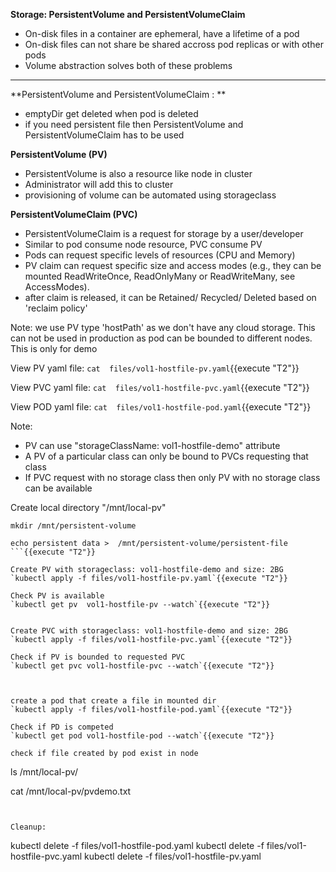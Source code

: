 
<b>Storage: PersistentVolume and PersistentVolumeClaim</b>

* On-disk files in a container are ephemeral, have a lifetime of a pod
* On-disk files can not share be shared accross pod replicas or with other pods
* Volume abstraction solves both of these problems

---

**PersistentVolume and PersistentVolumeClaim : **
 - emptyDir get deleted when pod is deleted
 - if you need persistent file then PersistentVolume and PersistentVolumeClaim has to be used

**PersistentVolume (PV)**
 - PersistentVolume is also a resource like node in cluster
 - Administrator will add this to cluster
 - provisioning of volume can be automated using storageclass
 
**PersistentVolumeClaim (PVC)** 
 - PersistentVolumeClaim is a request for storage by a user/developer
 - Similar to pod consume node resource, PVC consume PV
 - Pods can request specific levels of resources (CPU and Memory)
 - PV claim can request specific size and access modes (e.g., they can be mounted ReadWriteOnce, ReadOnlyMany or ReadWriteMany, see AccessModes).
 - after claim is released, it can be Retained/ Recycled/ Deleted based on 'reclaim policy'
 
Note: we use PV type 'hostPath' as we don't have any cloud storage. This can not be used in production as pod can be bounded to different nodes. This is only for demo

View PV yaml file: 
`cat  files/vol1-hostfile-pv.yaml`{{execute "T2"}} 

View PVC yaml file: 
`cat  files/vol1-hostfile-pvc.yaml`{{execute "T2"}} 

View POD yaml file: 
`cat  files/vol1-hostfile-pod.yaml`{{execute "T2"}} 


Note:
- PV can use "storageClassName: vol1-hostfile-demo" attribute 
- A PV of a particular class can only be bound to PVCs requesting that class
- If PVC request with no storage class then only PV with no storage class can be available

Create local directory "/mnt/local-pv"
```
mkdir /mnt/persistent-volume

echo persistent data >  /mnt/persistent-volume/persistent-file
```{{execute "T2"}}

Create PV with storageclass: vol1-hostfile-demo and size: 2BG
`kubectl apply -f files/vol1-hostfile-pv.yaml`{{execute "T2"}}

Check PV is available
`kubectl get pv  vol1-hostfile-pv --watch`{{execute "T2"}}


Create PVC with storageclass: vol1-hostfile-demo and size: 2BG
`kubectl apply -f files/vol1-hostfile-pvc.yaml`{{execute "T2"}}

Check if PV is bounded to requested PVC
`kubectl get pvc vol1-hostfile-pvc --watch`{{execute "T2"}}



create a pod that create a file in mounted dir
`kubectl apply -f files/vol1-hostfile-pod.yaml`{{execute "T2"}}

Check if PD is competed
`kubectl get pod vol1-hostfile-pod --watch`{{execute "T2"}}

check if file created by pod exist in node
```
ls /mnt/local-pv/

cat /mnt/local-pv/pvdemo.txt
```{{execute "T2"}}

 
Cleanup:
```
kubectl delete -f files/vol1-hostfile-pod.yaml
kubectl delete -f files/vol1-hostfile-pvc.yaml
kubectl delete -f files/vol1-hostfile-pv.yaml
```{{execute "T2"}}

